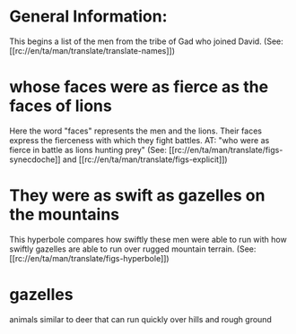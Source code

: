 # General Information:

This begins a list of the men from the tribe of Gad who joined David. (See: [[rc://en/ta/man/translate/translate-names]])

# whose faces were as fierce as the faces of lions

Here the word "faces" represents the men and the lions. Their faces express the fierceness with which they fight battles. AT: "who were as fierce in battle as lions hunting prey" (See: [[rc://en/ta/man/translate/figs-synecdoche]] and [[rc://en/ta/man/translate/figs-explicit]])

# They were as swift as gazelles on the mountains

This hyperbole compares how swiftly these men were able to run with how swiftly gazelles are able to run over rugged mountain terrain. (See: [[rc://en/ta/man/translate/figs-hyperbole]])

# gazelles

animals similar to deer that can run quickly over hills and rough ground

